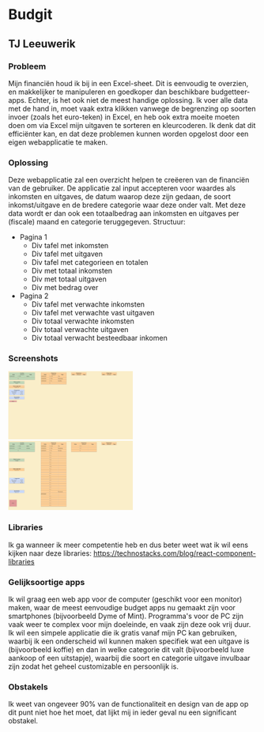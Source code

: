 # Budgit
## TJ Leeuwerik

### Probleem
Mijn financiën houd ik bij in een Excel-sheet. Dit is eenvoudig te overzien, en makkelijker te manipuleren en goedkoper dan beschikbare budgetteer-apps. 
Echter, is het ook niet de meest handige oplossing. Ik voer alle data met de hand in, moet vaak extra klikken vanwege de begrenzing op soorten invoer (zoals
het euro-teken) in Excel, en heb ook extra moeite moeten doen om via Excel mijn uitgaven te sorteren en kleurcoderen. Ik denk dat dit efficiënter kan,
en dat deze problemen kunnen worden opgelost door een eigen webapplicatie te maken. 

### Oplossing
Deze webapplicatie zal een overzicht helpen te creëeren van de financiën van de gebruiker. De applicatie zal input accepteren voor waardes als inkomsten en uitgaves,
de datum waarop deze zijn gedaan, de soort inkomst/uitgave en de bredere categorie waar deze onder valt. Met deze data wordt er dan ook een totaalbedrag aan inkomsten
en uitgaves per (fiscale) maand en categorie teruggegeven. Structuur:
- Pagina 1
    - Div tafel met inkomsten
    - Div tafel met uitgaven
    - Div tafel met categorieen en totalen
    - Div met totaal inkomsten
    - Div met totaal uitgaven
    - Div met bedrag over
- Pagina 2
    - Div tafel met verwachte inkomsten
    - Div tafel met verwachte vast uitgaven
    - Div totaal verwachte inkomsten
    - Div totaal verwachte uitgaven
    - Div totaal verwacht besteedbaar inkomen

### Screenshots
<img alt="Screen shot of Budgit, with tables for inputting date, amount and type of income and expenses" src="public/budgit1.png" width=50%>
<img alt="Screen shot of Budgit, with tables for inputting date, amount and type of income and expenses" src="public/budgit2.png" width=50%>

### Libraries
Ik ga wanneer ik meer competentie heb en dus beter weet wat ik wil eens kijken naar deze libraries: https://technostacks.com/blog/react-component-libraries

### Gelijksoortige apps
Ik wil graag een web app voor de computer (geschikt voor een monitor) maken, waar de meest eenvoudige budget apps nu gemaakt zijn voor smartphones (bijvoorbeeld Dyme of Mint). Programma's voor de PC zijn vaak weer te complex voor mijn doeleinde, en vaak zijn deze ook vrij duur. Ik wil een simpele applicatie die ik gratis vanaf mijn PC kan gebruiken, waarbij ik een onderscheid wil kunnen maken specifiek wat een uitgave is (bijvoorbeeld koffie) en dan in welke categorie dit valt (bijvoorbeeld luxe aankoop of een uitstapje), waarbij die soort en categorie uitgave invulbaar zijn zodat het geheel customizable en persoonlijk is.

### Obstakels
Ik weet van ongeveer 90% van de functionaliteit en design van de app op dit punt niet hoe het moet, dat lijkt mij in ieder geval nu een significant obstakel. 
